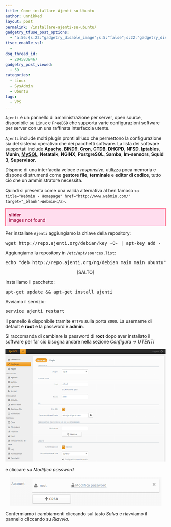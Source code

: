 ```yaml
---
title: Come installare Ajenti su Ubuntu
author: unnikked
layout: post
permalink: /installare-ajenti-su-ubuntu/
gadgetry_tfuse_post_options:
  - 'a:56:{s:22:"gadgetry_disable_image";s:5:"false";s:22:"gadgetry_disable_video";s:5:"false";s:26:"gadgetry_disable_post_meta";s:5:"false";s:23:"gadgetry_disable_author";s:5:"false";s:31:"gadgetry_disable_published_date";s:5:"false";s:24:"gadgetry_disable_coments";s:5:"false";s:28:"gadgetry_disable_author_info";s:5:"false";s:19:"gadgetry_page_title";s:13:"default_title";s:21:"gadgetry_custom_title";s:0:"";s:21:"gadgetry_single_image";s:43:"/wp-content/uploads/2013/12/thunderclap.png";s:30:"gadgetry_single_img_dimensions";a:2:{i:0;s:3:"586";i:1;s:3:"319";}s:28:"gadgetry_single_img_position";s:9:"alignleft";s:24:"gadgetry_thumbnail_image";s:43:"/wp-content/uploads/2013/12/thunderclap.png";s:27:"gadgetry_thumbnail_position";s:7:"noalign";s:19:"gadgetry_video_link";s:0:"";s:25:"gadgetry_video_dimensions";a:2:{i:0;s:3:"590";i:1;s:3:"191";}s:23:"gadgetry_video_position";s:10:"alignright";s:23:"gadgetry_header_element";s:7:"without";s:22:"gadgetry_select_slider";s:2:"-1";s:17:"gadgetry_page_map";s:0:"";s:25:"gadgetry_content_ads_post";s:4:"true";s:21:"gadgetry_top_ad_space";s:5:"false";s:21:"gadgetry_top_ad_image";s:0:"";s:19:"gadgetry_top_ad_url";s:0:"";s:23:"gadgetry_top_ad_adsense";s:0:"";s:28:"gadgetry_bfcontent_ads_space";s:5:"false";s:23:"gadgetry_bfcontent_type";s:5:"image";s:25:"gadgetry_bfcontent_number";s:3:"one";s:29:"gadgetry_bfcontent_ads_image1";s:0:"";s:27:"gadgetry_bfcontent_ads_url1";s:0:"";s:31:"gadgetry_bfcontent_ads_adsense1";s:0:"";s:29:"gadgetry_bfcontent_ads_image2";s:0:"";s:27:"gadgetry_bfcontent_ads_url2";s:0:"";s:31:"gadgetry_bfcontent_ads_adsense2";s:0:"";s:29:"gadgetry_bfcontent_ads_image3";s:0:"";s:27:"gadgetry_bfcontent_ads_url3";s:0:"";s:31:"gadgetry_bfcontent_ads_adsense3";s:0:"";s:29:"gadgetry_bfcontent_ads_image4";s:0:"";s:27:"gadgetry_bfcontent_ads_url4";s:0:"";s:31:"gadgetry_bfcontent_ads_adsense4";s:0:"";s:29:"gadgetry_bfcontent_ads_image5";s:0:"";s:27:"gadgetry_bfcontent_ads_url5";s:0:"";s:31:"gadgetry_bfcontent_ads_adsense5";s:0:"";s:29:"gadgetry_bfcontent_ads_image6";s:0:"";s:27:"gadgetry_bfcontent_ads_url6";s:0:"";s:31:"gadgetry_bfcontent_ads_adsense6";s:0:"";s:29:"gadgetry_bfcontent_ads_image7";s:0:"";s:27:"gadgetry_bfcontent_ads_url7";s:0:"";s:31:"gadgetry_bfcontent_ads_adsense7";s:0:"";s:19:"gadgetry_hook_space";s:5:"false";s:19:"gadgetry_hook_image";s:0:"";s:17:"gadgetry_hook_url";s:0:"";s:21:"gadgetry_hook_adsense";s:0:"";s:25:"gadgetry_content_subtitle";s:0:"";s:20:"gadgetry_content_top";s:0:"";s:23:"gadgetry_content_bottom";s:0:"";}'
itsec_enable_ssl:
  - 
dsq_thread_id:
  - 2045839467
gadgetry_post_viewed:
  - 59
categories:
  - Linux
  - SysAdmin
  - Ubuntu
tags:
  - VPS
---
```

<div align="center">
  <!-- unnikked - responsive - header --><ins class="adsbygoogle" style="display:block" data-ad-client="ca-pub-3846608868139288" data-ad-slot="2778724254" data-ad-format="auto"></ins>
</div>

  


`Ajenti` è un pannello di amministrazione per server, open source, disponibile su `Linux` e `FreeBSD` che supporta varie configurazioni software per server con un una raffinata interfaccia utente.

`Ajenti` include molti plugin pronti all&#8217;uso che permettono la configurazione sia del sistema operativo che dei pacchetti software. La lista dei software supportati include **<a title="Guida ai Virtual Host di Apache" href="guida-ai-virtual-host-di-apache" target="_blank">Apache</a>**, **BIND9**, **<a title="Esegui operazioni automaticamente tramite crontab" href="operazioni-automatiche-crontab" target="_blank">Cron</a>**, **CTDB**, **DHCPD**, **NFSD**, **Iptables**, **Munin**, **<a title="Come configurare un ambiente LAMP" href="apache-php-mysql" target="_blank">MySQL</a>**, **Netatalk**, **NGINX**, **PostgreSQL**, **Samba**, **lm-sensors**, **Squid 3**, **Supervisor**.

Dispone di una interfaccia veloce e *responsive*, utilizza poca memoria e dispone di strumenti come **gestore file**, **terminale** e **editor di codice**, tutto ciò che un amministratore necessita.

Quindi si presenta come una valida alternativa al ben famoso `<a title="Webmin - Homepage" href="http://www.webmin.com/" target="_blank">Webmin</a>`.

<div class="su-error" style="padding:10px;border:1px solid #f03;color:#903;background:#fde">
  <strong>slider</strong><br />images not found
</div>

Per installare `Ajenti` aggiungiamo la chiave della repository:

<pre class="lang:sh decode:true ">wget http://repo.ajenti.org/debian/key -O- | apt-key add -</pre>

Aggiungiamo la repository in `/etc/apt/sources.list`:

<pre class="lang:sh decode:true ">echo "deb http://repo.ajenti.org/ng/debian main main ubuntu" &gt;&gt; /etc/apt/sources.list</pre>

<p align="center">
  [SALTO] 
  
  <p>
    Installiamo il pacchetto:
  </p>
  
  <pre class="lang:sh decode:true ">apt-get update && apt-get install ajenti</pre>
  
  <p>
    Avviamo il servizio:
  </p>
  
  <pre class="lang:sh decode:true ">service ajenti restart</pre>
  
  <p>
    Il pannello è disponibile tramite <code>HTTPS</code> sulla porta <code>8000</code>. La username di default è <strong>root</strong> e la password è <strong>admin</strong>.
  </p>
  
  <p>
    Si raccomanda di cambiare la password di <strong>root</strong> dopo aver installato il software per far ciò bisogna andare nella sezione <em>Configura -> UTENTI</em>
  </p>
  
  <p align="center">
    <img alt="Dashboard" src="/wp-content/uploads/2013/12/Screenshot-from-2013-12-12-142744.png" />
  </p>
  
  <p>
    e cliccare su <em>Modifica password</em>
  </p>
  
  <p align="center">
    <img alt="Modifica password" src="/wp-content/uploads/2013/12/Screenshot-from-2013-12-12-142932.png" />
  </p>
  
  <p>
    Confermiamo i cambiamenti cliccando sul tasto <em>Salva</em> e riavviamo il pannello cliccando su <em>Riavvia</em>.
  </p>
  
  <br />
  
  <div align="center">
    <!-- unnikked - responsive - footer --><ins class="adsbygoogle" style="display:block" data-ad-client="ca-pub-3846608868139288" data-ad-slot="4255457452" data-ad-format="auto"></ins>
  </div>